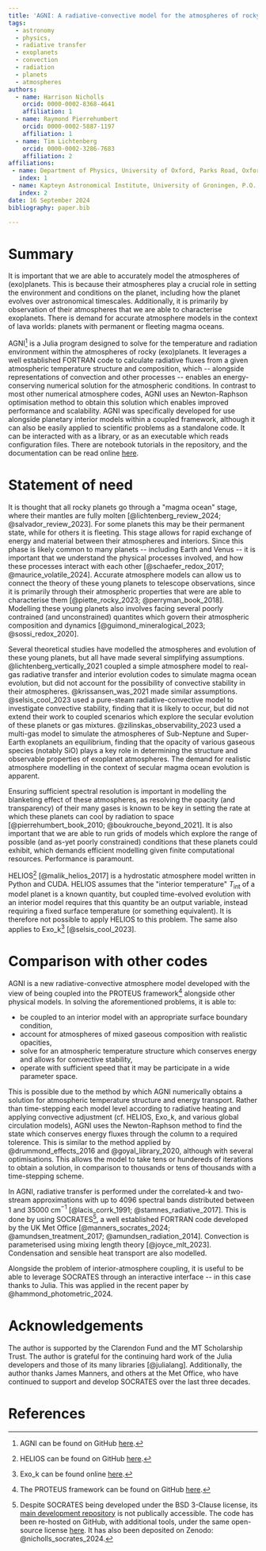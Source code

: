 ```yaml
---
title: 'AGNI: A radiative-convective model for the atmospheres of rocky planets'
tags:
  - astronomy
  - physics,
  - radiative transfer
  - exoplanets
  - convection
  - radiation
  - planets
  - atmospheres
authors:
  - name: Harrison Nicholls
    orcid: 0000-0002-8368-4641
    affiliation: 1
  - name: Raymond Pierrehumbert
    orcid: 0000-0002-5887-1197
    affiliation: 1
  - name: Tim Lichtenberg
    orcid: 0000-0002-3286-7683
    affiliation: 2
affiliations:
 - name: Department of Physics, University of Oxford, Parks Road, Oxford OX1 3PU, UK
   index: 1
 - name: Kapteyn Astronomical Institute, University of Groningen, P.O. Box 800, 9700 AV Groningen, The Netherlands
   index: 2
date: 16 September 2024
bibliography: paper.bib

---
```


# Summary

It is important that we are able to accurately model the atmospheres of (exo)planets. This is because their atmospheres play a crucial role in setting the environment and conditions on the planet, including how the planet evolves over astronomical timescales. Additionally, it is primarily by observation of their atmospheres that we are able to characterise exoplanets. There is demand for accurate atmosphere models in the context of lava worlds: planets with permanent or fleeting magma oceans.

AGNI[^1] is a Julia program designed to solve for the temperature and radiation environment within the atmospheres of rocky (exo)planets. It leverages a well established FORTRAN code to calculate radiative fluxes from a given atmospheric temperature structure and composition, which -- alongside representations of convection and other processes -- enables an energy-conserving numerical solution for the atmospheric conditions. In contrast to most other numerical atmosphere codes, AGNI uses an Newton-Raphson optimisation method to obtain this solution which enables improved performance and scalability. AGNI was specifically developed for use alongside planetary interior models within a coupled framework, although it can also be easily applied to scientific problems as a standalone code. It can be interacted with as a library, or as an executable which reads configuration files. There are notebook tutorials in the repository, and the documentation can be read online [here](https://nichollsh.github.io/AGNI/).

[^1]: AGNI can be found on GitHub [here](https://github.com/nichollsh/AGNI).

# Statement of need

It is thought that all rocky planets go through a "magma ocean" stage, where their mantles are fully molten [@lichtenberg_review_2024; @salvador_review_2023]. For some planets this may be their permanent state, while for others it is fleeting. This stage allows for rapid exchange of energy and material between their atmospheres and interiors. Since this phase is likely common to many planets -- including Earth and Venus -- it is important that we understand the physical processes involved, and how these processes interact with each other [@schaefer_redox_2017; @maurice_volatile_2024]. Accurate atmosphere models can allow us to connect the theory of these young planets to telescope observations, since it is primarily through their atmospheric properties that were are able to characterise them [@piette_rocky_2023; @perryman_book_2018]. Modelling these young planets also involves facing several poorly contrained (and unconstrained) quantites which govern their atmospheric composition and dynamics [@guimond_mineralogical_2023; @sossi_redox_2020].

Several theoretical studies have modelled the atmospheres and evolution of these young planets, but all have made several simplifying assumptions. @lichtenberg_vertically_2021 coupled a simple atmosphere model to real-gas radiative transfer and interior evolution codes to simulate magma ocean evolution, but did not account for the possibility of convective stability in their atmospheres. @krissansen_was_2021 made similar assumptions. @selsis_cool_2023 used a pure-steam radiative-convective model to investigate convective stability, finding that it is likely to occur, but did not extend their work to coupled scenarios which explore the secular evolution of these planets or gas mixtures. @zilinskas_observability_2023 used a multi-gas model to simulate the atmospheres of Sub-Neptune and Super-Earth exoplanets an equilibrium, finding that the opacity of various gaseous species (notably SiO) plays a key role in determining the structure and observable properties of exoplanet atmospheres. The demand for realistic atmosphere modelling in the context of secular magma ocean evolution is apparent.

Ensuring sufficient spectral resolution is important in modelling the blanketing effect of these atmospheres, as resolving the opacity (and transparency) of their many gases is known to be key in setting the rate at which these planets can cool by radiation to space [@pierrehumbert_book_2010; @boukrouche_beyond_2021]. It is also important that we are able to run grids of models which explore the range of possible (and as-yet poorly constrained) conditions that these planets could exhibit, which demands efficient modelling given finite computational resources. Performance is paramount.

HELIOS[^4] [@malik_helios_2017] is a hydrostatic atmosphere model written in Python and CUDA. HELIOS assumes that the "interior temperature" $T_{\text{int}}$ of a model planet is a known quantity, but coupled time-evolved evolution with an interior model requires that this quantity be an output variable, instead requiring a fixed surface temperature (or something equivalent). It is therefore not possible to apply HELIOS to this problem. The same also applies to Exo_k[^5] [@selsis_cool_2023].

[^4]: HELIOS can be found on GitHub [here](https://github.com/exoclime/HELIOS).
[^5]: Exo_k can be found online [here](https://forge.oasu.u-bordeaux.fr/jleconte/exo_k-public).

# Comparison with other codes

AGNI is a new radiative-convective atmosphere model developed with the view of being coupled into the PROTEUS framework[^2] alongside other physical models. In solving the aforementioned problems, it is able to:

* be coupled to an interior model with an appropriate surface boundary condition,
* account for atmospheres of mixed gaseous composition with realistic opacities,
* solve for an atmospheric temperature structure which conserves energy and allows for convective stability,
* operate with sufficient speed that it may be participate in a wide parameter space.

This is possible due to the method by which AGNI numerically obtains a solution for atmospheric temperature structure and energy transport. Rather than time-stepping each model level according to radiative heating and applying convective adjustment (cf. HELIOS, Exo_k, and various global circulation models), AGNI uses the Newton-Raphson method to find the state which conserves energy fluxes through the column to a required tolerence. This is similar to the method applied by @drummond_effects_2016 and @goyal_library_2020, although with several optimisations. This allows the model to take tens or hundereds of iterations to obtain a solution, in comparison to thousands or tens of thousands with a time-stepping scheme.

In AGNI, radiative transfer is performed under the correlated-k and two-stream approximations with up to 4096 spectral bands distributed between 1 and 35000 cm$^{-1}$ [@lacis_corrk_1991; @stamnes_radiative_2017]. This is done by using SOCRATES[^3], a well established FORTRAN code developed by the UK Met Office [@manners_socrates_2024; @amundsen_treatment_2017; @amundsen_radiation_2014]. Convection is parameterised using mixing length theory [@joyce_mlt_2023]. Condensation and sensible heat transport are also modelled.

Alongside the problem of interior-atmosphere coupling, it is useful to be able to leverage SOCRATES through an interactive interface -- in this case thanks to Julia. This was applied in the recent paper by @hammond_photometric_2024.

[^2]: The PROTEUS framework can be found on GitHub [here](https://github.com/FormingWorlds/PROTEUS).
[^3]: Despite SOCRATES being developed under the BSD 3-Clause license, its [main development repository](https://code.metoffice.gov.uk/trac/socrates) is not publically accessible. The code has been re-hosted on GitHub, with additional tools, under the same open-source license [here](https://github.com/nichollsh/SOCRATES). It has also been deposited on Zenodo: @nicholls_socrates_2024.


# Acknowledgements

The author is supported by the Clarendon Fund and the MT Scholarship Trust.
The author is grateful for the continuing hard work of the Julia developers and those of its many libraries [@julialang].
Additionally, the author thanks James Manners, and others at the Met Office, who have continued to support and develop SOCRATES over the last three decades.

# References

